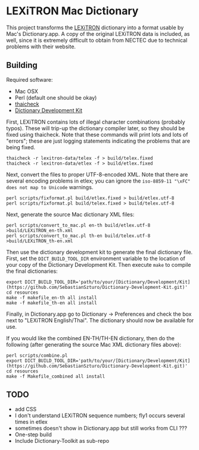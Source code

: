 # LEXiTRON Mac Dictionary

This project transforms the [LEXiTRON](http://lexitron.nectec.or.th/) dictionary into a format usable by Mac's Dictionary.app. A copy of the original LEXiTRON data is included, as well, since it is extremely difficult to obtain from NECTEC due to technical problems with their website.

## Building

Required software:

* Mac OSX
* Perl (default one should be okay)
* [thaicheck](http://www.lyndonhill.com/Projects/thaicheck.html)
* [Dictionary Development Kit](https://github.com/SebastianSzturo/Dictionary-Development-Kit.git)

First, LEXiTRON contains lots of illegal character combinations (probably typos). These will trip-up the dictionary compiler later, so they should be fixed using thaicheck. Note that these commands will print lots and lots of "errors"; these are just logging statements indicating the problems that are being fixed.

    thaicheck -r lexitron-data/telex -f > build/telex.fixed
    thaicheck -r lexitron-data/etlex -f > build/etlex.fixed

Next, convert the files to proper UTF-8-encoded XML. Note that there are several encoding problems in etlex; you can ignore the `iso-8859-11 "\xFC" does not map to Unicode` warnings.

    perl scripts/fixformat.pl build/etlex.fixed > build/etlex.utf-8
    perl scripts/fixformat.pl build/telex.fixed > build/telex.utf-8

Next, generate the source Mac dictionary XML files:

    perl scripts/convert_to_mac.pl en-th build/etlex.utf-8 >build/LEXiTRON_en-th.xml
    perl scripts/convert_to_mac.pl th-en build/telex.utf-8 >build/LEXiTRON_th-en.xml

Then use the dictionary development kit to generate the final dictionary file. First, set the `DICT_BUILD_TOOL_DIR` environment variable to the location of your copy of the Dictionary Development Kit. Then execute `make` to compile the final dictionaries:

    export DICT_BUILD_TOOL_DIR='path/to/your/[Dictionary/Development/Kit](https://github.com/SebastianSzturo/Dictionary-Development-Kit.git)'
    cd resources
    make -f makefile_en-th all install
    make -f makefile_th-en all install

Finally, in Dictionary.app go to Dictionary -> Preferences and check the box next to "LEXiTRON English/Thai". The dictionary should now be available for use.

If you would like the combined EN-TH/TH-EN dictionary, then do the following (after generating the source Mac XML dictionary files above):

    perl scripts/combine.pl
    export DICT_BUILD_TOOL_DIR='path/to/your/[Dictionary/Development/Kit](https://github.com/SebastianSzturo/Dictionary-Development-Kit.git)'
    cd resources
    make -f Makefile_combined all install

## TODO
* add CSS
* I don't understand LEXiTRON sequence numbers; fly1 occurs several times in etlex
* sometimes doesn't show in Dictionary.app but still works from CLI ???
* One-step build
* Include Dictionary-Toolkit as sub-repo
